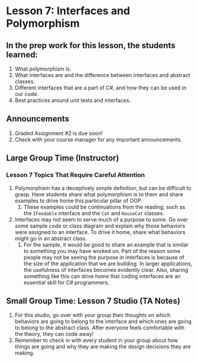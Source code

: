# Lesson 7: Interfaces and Polymorphism

## In the prep work for this lesson, the students learned:
1. What polymorphism is.
1. What interfaces are and the difference between interfaces and abstract classes.
1. Different interfaces that are a part of C#, and how they can be used in our code.
1. Best practices around unit tests and interfaces.

## Announcements
1. Graded Assignment #2 is due soon! 
1. Check with your course manager for any important announcements.

## Large Group Time (Instructor)

### Lesson 7 Topics That Require Careful Attention
1. Polymorphism has a deceptively simple definition, but can be difficult to grasp. Have students share what polymorphism is to them and share examples to drive home this particular pillar of OOP.
    1. These examples could be continuations from the reading, such as the ``IFeedable`` interface and the ``Cat`` and ``HouseCat`` classes.
1. Interfaces may not seem to serve much of a purpose to some. Go over some sample code or class diagram and explain why those behaviors were assigned to an interface. To drive it home, share what behaviors might go in an abstract class.
    1. For the sample, it would be good to share an example that is similar to something you may have worked on. Part of the reason some people may not be seeing the purpose in interfaces is because of the size of the application that we are building. In larger applications, the usefulness of interfaces becomes evidently clear. Also, sharing something like this can drive home that coding interfaces are an essential skill for C# programmers.

## Small Group Time: Lesson 7 Studio (TA Notes)
1. For this studio, go over with your group their thoughts on which behaviors are going to belong to the interface and which ones are going to belong to the abstract class. After everyone feels comfortable with the theory, they can code away!
1. Remember to check in with every student in your group about how things are going and why they are making the design decisions they are making.